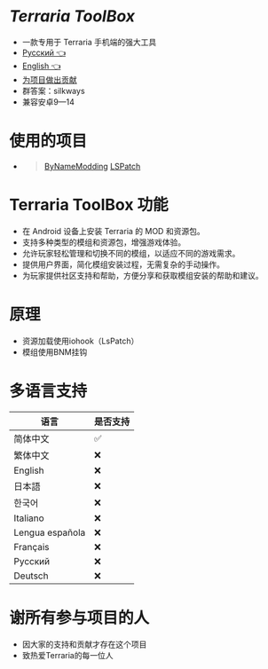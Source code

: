 # *Terraria ToolBox*

* 一款专用于 Terraria 手机端的强大工具
* [Русский 👈](https://github.com/2079541547/Terraria-ToolBox/blob/main/README-ru.md)
* [English 👈](https://github.com/2079541547/Terraria-ToolBox/blob/main/README-en.md)
* [为项目做出贡献](http://qm.qq.com/cgi-bin/qm/qr?_wv=1027&k=4_FgF6B2vAHURKYQeM-iU3hgXgLa5yao&authKey=uVaNXW3raKeD3M6lx9RryVaH0xC6hRsxfklNoYYB1FMIeOLlEChlrfD%2FbW9TsRkC&noverify=0&group_code=960014110)
* 群答案：silkways
* 兼容安卓9—14

# 使用的项目

* > [ByNameModding](https://github.com/ByNameModding/BNM-Android)
  > [LSPatch](https://github.com/LSPosed/LSPatch)

# Terraria ToolBox 功能

* 在 Android 设备上安装 Terraria 的 MOD 和资源包。
* 支持多种类型的模组和资源包，增强游戏体验。
* 允许玩家轻松管理和切换不同的模组，以适应不同的游戏需求。
* 提供用户界面，简化模组安装过程，无需复杂的手动操作。
* 为玩家提供社区支持和帮助，方便分享和获取模组安装的帮助和建议。

# 原理

* 资源加载使用iohook（LsPatch）
* 模组使用BNM挂钩

# **多语言支持**

| 语言             | 是否支持 |
| ---------------- | -------- |
| 简体中文         | ✅️     |
| 繁体中文         | ❌       |
| English          | ❌       |
| 日本語           | ❌       |
| 한국어           | ❌       |
| Italiano         | ❌       |
| Lengua española | ❌       |
| Français        | ❌       |
| Русский   | ❌       |
| Deutsch          | ❌       |

# 谢所有参与项目的人

* 因大家的支持和贡献才存在这个项目
* 致热爱Terraria的每一位人
